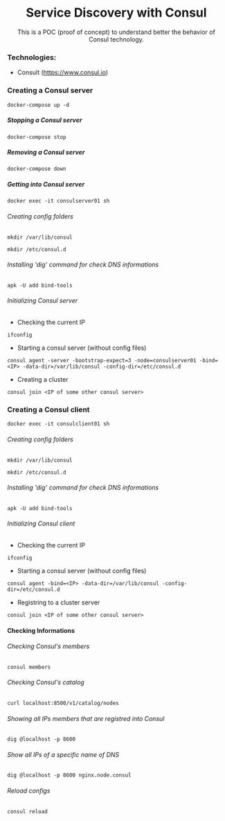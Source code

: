 <h1 align="center">Service Discovery with Consul</h1>
<p align="center">This is a POC (proof of concept) to understand better the behavior of Consul technology.</p>


### Technologies:
* Consult (https://www.consul.io)

### Creating a Consul server
```console
docker-compose up -d
```
##### Stopping a Consul server
```console
docker-compose stop
```
##### Removing a Consul server
```console
docker-compose down
```
##### Getting into Consul server
```console
docker exec -it consulserver01 sh
```
###### Creating config folders
```console
mkdir /var/lib/consul
```
```console
mkdir /etc/consul.d
```
###### Installing 'dig' command for check DNS informations
```console
apk -U add bind-tools
```
###### Initializing Consul server
* Checking the current IP
```console
ifconfig
```
* Starting a consul server (without config files)
```console
consul agent -server -bootstrap-expect=3 -node=consulserver01 -bind=<IP> -data-dir=/var/lib/consul -config-dir=/etc/consul.d
```
* Creating a cluster
```console
consul join <IP of some other consul server>
```

### Creating a Consul client
```console
docker exec -it consulclient01 sh
```
###### Creating config folders
```console
mkdir /var/lib/consul
```
```console
mkdir /etc/consul.d
```
###### Installing 'dig' command for check DNS informations
```console
apk -U add bind-tools
```
###### Initializing Consul client
* Checking the current IP
```console
ifconfig
```
* Starting a consul server (without config files)
```console
consul agent -bind=<IP> -data-dir=/var/lib/consul -config-dir=/etc/consul.d
```
* Registring to a cluster server
```console
consul join <IP of some other consul server>
```

#### Checking Informations
###### Checking Consul's members
```console
consul members
```
###### Checking Consul's catalog
```console
curl localhost:8500/v1/catalog/nodes
```
###### Showing all IPs members that are registred into Consul
```console
dig @localhost -p 8600
```
###### Show all IPs of a specific name of DNS
```console
dig @localhost -p 8600 nginx.node.consul
```
###### Reload configs
```console
consul reload
```
